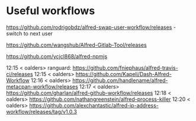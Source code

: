 # Useful workflows

https://github.com/rodrigobdz/alfred-swap-user-workflow/releases - switch to next user

https://github.com/wangshub/Alfred-Gitlab-Tool/releases

https://github.com/ycjcl868/alfred-npmjs

12:15 < oalders> ranguard: https://github.com/fniephaus/alfred-travis-ci/releases
12:15 < oalders> https://github.com/Kapeli/Dash-Alfred-Workflow
12:16 < oalders> https://github.com/handlename/alfred-metacpan-workflow/releases
12:17 < oalders> https://github.com/gharlan/alfred-github-workflow/releases
12:18 < oalders> https://github.com/nathangreenstein/alfred-process-killer
12:20 < oalders> https://github.com/alexchantastic/alfred-ip-address-workflow/releases/tag/v1.0.3
